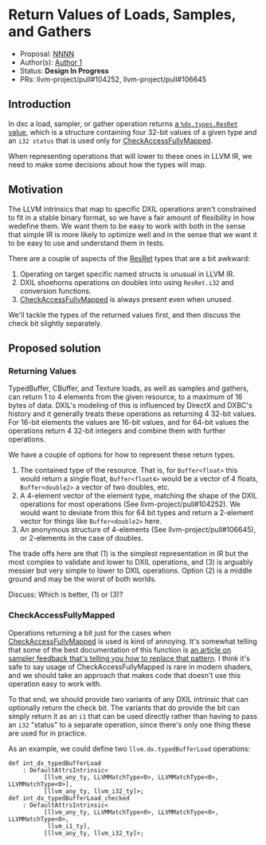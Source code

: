 <!-- {% raw %} -->

# Return Values of Loads, Samples, and Gathers

* Proposal: [NNNN](NNNN-the-resret-type.md)
* Author(s): [Author 1](https://github.com/bogner)
* Status: **Design In Progress**
* PRs: llvm-project/pull#104252, llvm-project/pull#106645

## Introduction

In dxc a load, sampler, or gather operation returns [a `%dx.types.ResRet`
value][ResRet], which is a structure containing four 32-bit values of a given
type and an `i32 status` that is used only for [CheckAccessFullyMapped].

When representing operations that will lower to these ones in LLVM IR, we need
to make some decisions about how the types will map.

[ResRet]: https://github.com/microsoft/DirectXShaderCompiler/blob/main/docs/DXIL.rst#resource-operation-return-types
[CheckAccessFullyMapped]: https://learn.microsoft.com/en-us/windows/win32/direct3dhlsl/checkaccessfullymapped

## Motivation

The LLVM intrinsics that map to specific DXIL operations aren't constrained to
fit in a stable binary format, so we have a fair amount of flexibility in how
wedefine them. We want them to be easy to work with both in the sense that
simple IR is more likely to optimize well and in the sense that we want it to
be easy to use and understand them in tests.

There are a couple of aspects of the [ResRet] types that are a bit awkward:
1. Operating on target specific named structs is unusual in LLVM IR.
2. DXIL shoehorns operations on doubles into using `ResRet.i32` and conversion
   functions.
3. [CheckAccessFullyMapped] is always present even when unused.

We'll tackle the types of the returned values first, and then discuss the check
bit slightly separately.

## Proposed solution

### Returning Values

TypedBuffer, CBuffer, and Texture loads, as well as samples and gathers, can
return 1 to 4 elements from the given resource, to a maximum of 16 bytes of
data. DXIL's modeling of this is influenced by DirectX and DXBC's history and
it generally treats these operations as returning 4 32-bit values. For 16-bit
elements the values are 16-bit values, and for 64-bit values the operations
return 4 32-bit integers and combine them with further operations.

We have a couple of options for how to represent these return types.

1. The contained type of the resource. That is, for `Buffer<float>` this would
   return a single float, `Buffer<float4>` would be a vector of 4 floats,
   `Buffer<double2>` a vector of two doubles, etc.
2. A 4-element vector of the element type, matching the shape of the DXIL
   operations for most operations (See llvm-project/pull#104252). We would want
   to deviate from this for 64 bit types and return a 2-element vector for
   things like `Buffer<double2>` here.
3. An anonymous structure of 4-elements (See llvm-project/pull#106645), or
   2-elements in the case of doubles.

The trade offs here are that (1) is the simplest representation in IR but the
most complex to validate and lower to DXIL operations, and (3) is arguably
messier but very simple to lower to DXIL operations. Option (2) is a middle
ground and may be the worst of both worlds.

Discuss: Which is better, (1) or (3)?

[BufferLoad]: https://github.com/microsoft/DirectXShaderCompiler/blob/main/docs/DXIL.rst#bufferload

### CheckAccessFullyMapped

Operations returning a bit just for the cases when [CheckAccessFullyMapped] is
used is kind of annoying. It's somewhat telling that some of the best
documentation of this function is [an article on sampler feedback that's
telling you how to replace that pattern][Sampler Feedback]. I think it's safe
to say usage of CheckAccessFullyMapped is rare in modern shaders, and we should
take an approach that makes code that doesn't use this operation easy to work
with.

To that end, we should provide two variants of any DXIL intrinsic that can
optionally return the check bit. The variants that do provide the bit can
simply return it as an `i1` that can be used directly rather than having to
pass an `i32` "status" to a separate operation, since there's only one thing
these are used for in practice.

As an example, we could define two `llvm.dx.typedBufferLoad` operations:
```tablegen
def int_dx_typedBufferLoad
    : DefaultAttrsIntrinsic<
          [llvm_any_ty, LLVMMatchType<0>, LLVMMatchType<0>, LLVMMatchType<0>],
          [llvm_any_ty, llvm_i32_ty]>;
def int_dx_typedBufferLoad_checked
    : DefaultAttrsIntrinsic<
          [llvm_any_ty, LLVMMatchType<0>, LLVMMatchType<0>, LLVMMatchType<0>,
           llvm_i1_ty],
          [llvm_any_ty, llvm_i32_ty]>;
```

[Sampler Feedback]: https://devblogs.microsoft.com/directx/coming-to-directx-12-sampler-feedback-some-useful-once-hidden-data-unlocked/

<!-- {% endraw %} -->
